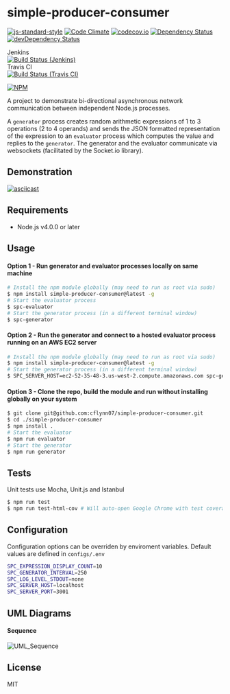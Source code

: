 simple-producer-consumer
========================

[![js-standard-style](https://img.shields.io/badge/code%20style-standard-brightgreen.svg)](http://standardjs.com/)
[![Code Climate](https://codeclimate.com/github/cflynn07/simple-producer-consumer/badges/gpa.svg)](https://codeclimate.com/github/cflynn07/simple-producer-consumer)
[![codecov.io](https://codecov.io/github/cflynn07/simple-producer-consumer/coverage.svg?branch=master)](https://codecov.io/github/cflynn07/simple-producer-consumer?branch=master)
[![Dependency Status](https://david-dm.org/cflynn07/simple-producer-consumer.svg)](https://david-dm.org/cflynn07/simple-producer-consumer)
[![devDependency Status](https://david-dm.org/cflynn07/simple-producer-consumer/dev-status.svg)](https://david-dm.org/cflynn07/simple-producer-consumer#info=devDependencies)

Jenkins  
[![Build Status (Jenkins)](http://52.36.217.21/buildStatus/icon?job=simple-producer-consumer&build=20)](http://52.36.217.21/job/simple-producer-consumer/20/)  
Travis CI  
[![Build Status (Travis CI)](https://travis-ci.org/cflynn07/simple-producer-consumer.svg)](https://travis-ci.org/cflynn07/simple-producer-consumer)

[![NPM](https://nodei.co/npm/simple-producer-consumer.png?compact=true)](https://nodei.co/npm/simple-producer-consumer/)

A project to demonstrate bi-directional asynchronous network communication between independent
Node.js processes.

A `generator` process creates random arithmetic expressions of 1 to 3 operations (2 to 4 operands)
and sends the JSON formatted representation of the expression to an `evaluator` process which
computes the value and replies to the `generator`. The generator and the evaluator communicate via
websockets (facilitated by the Socket.io library).

Demonstration
-------------
[![asciicast](https://asciinema.org/a/3dmqbxi0n8t0fk8gfab0bw99k.png)](https://asciinema.org/a/3dmqbxi0n8t0fk8gfab0bw99k)

Requirements
------------
 - Node.js v4.0.0 or later

Usage
-----
#### Option 1 - Run generator and evaluator processes locally on same machine
```bash
# Install the npm module globally (may need to run as root via sudo)
$ npm install simple-producer-consumer@latest -g
# Start the evaluator process
$ spc-evaluator
# Start the generator process (in a different terminal window)
$ spc-generator
```

#### Option 2 - Run the generator and connect to a hosted evaluator process running on an AWS EC2 server
```bash
# Install the npm module globally (may need to run as root via sudo)
$ npm install simple-producer-consumer@latest -g
# Start the generator process (in a different terminal window)
$ SPC_SERVER_HOST=ec2-52-35-48-3.us-west-2.compute.amazonaws.com spc-generator
```

#### Option 3 - Clone the repo, build the module and run without installing globally on your system
```bash
$ git clone git@github.com:cflynn07/simple-producer-consumer.git
$ cd ./simple-producer-consumer
$ npm install .
# Start the evaluator
$ npm run evaluator
# Start the generator
$ npm run generator
```

Tests
-----
Unit tests use Mocha, Unit.js and Istanbul
```bash
$ npm run test
$ npm run test-html-cov # Will auto-open Google Chrome with test coverage data on OSX
```

Configuration
-------------
Configuration options can be overriden by enviroment variables. Default values are defined in
`configs/.env`
```bash
SPC_EXPRESSION_DISPLAY_COUNT=10
SPC_GENERATOR_INTERVAL=250
SPC_LOG_LEVEL_STDOUT=none
SPC_SERVER_HOST=localhost
SPC_SERVER_PORT=3001
```

UML Diagrams
------------
#### Sequence
![UML_Sequence](https://raw.githubusercontent.com/cflynn07/simple-producer-consumer/master/UML_Sequence.png)

License
-------
MIT
